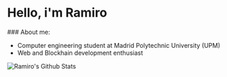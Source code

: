 # Hello, i'm Ramiro 

### About me:
* Computer engineering student at Madrid Polytechnic University (UPM)
* Web and Blockhain development enthusiast 

![Ramiro's Github Stats](https://github-readme-stats.vercel.app/api?username=ramirolc02&bg_color=30,0ff1ce,904e95&title_color=fff&text_color=fff)
